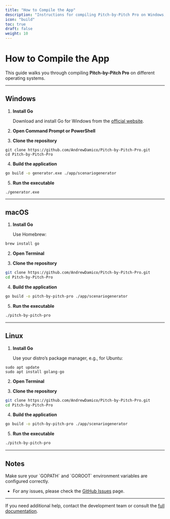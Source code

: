 ```yaml
---
title: "How to Compile the App"
description: "Instructions for compiling Pitch-by-Pitch Pro on Windows, macOS, and Linux"
icon: "build"
toc: true
draft: false
weight: 10
---
```


# How to Compile the App

This guide walks you through compiling **Pitch-by-Pitch Pro** on different operating systems.

---

## Windows


1. **Install Go**

   Download and install Go for Windows from the [official website](https://go.dev/dl/).

2. **Open Command Prompt or PowerShell**

3. **Clone the repository**
```shell
git clone https://github.com/AndrewDamico/Pitch-by-Pitch-Pro.git
cd Pitch-by-Pitch-Pro
```

4. **Build the application**


```bash
go build -o generator.exe ./app/scenariogenerator
```

5. **Run the executable**

```shell
./generator.exe
```

---

## macOS

1. **Install Go**

   Use Homebrew:

```bash
brew install go
```

2. **Open Terminal**

3. **Clone the repository**

```bash
git clone https://github.com/AndrewDamico/Pitch-by-Pitch-Pro.git
cd Pitch-by-Pitch-Pro
```

4. **Build the application**

```bash
go build -o pitch-by-pitch-pro ./app/scenariogenerator
```

5. **Run the executable**

```bash
./pitch-by-pitch-pro
```

---

## Linux

1. **Install Go**

   Use your distro’s package manager, e.g., for Ubuntu:

```shell
sudo apt update
sudo apt install golang-go
```

2. **Open Terminal**

3. **Clone the repository**

```bash
git clone https://github.com/AndrewDamico/Pitch-by-Pitch-Pro.git
cd Pitch-by-Pitch-Pro
```

4. **Build the application**
```bash
go build -o pitch-by-pitch-pro ./app/scenariogenerator
```

5. **Run the executable**

```bash
./pitch-by-pitch-pro
```

---

## Notes

<aside class="success">
Make sure your `GOPATH` and `GOROOT` environment variables are configured correctly.
</aside>

- For any issues, please check the [GitHub Issues](https://github.com/AndrewDamico/Pitch-by-Pitch-Pro/issues) page.

---

If you need additional help, contact the development team or consult the [full documentation](./docs).
